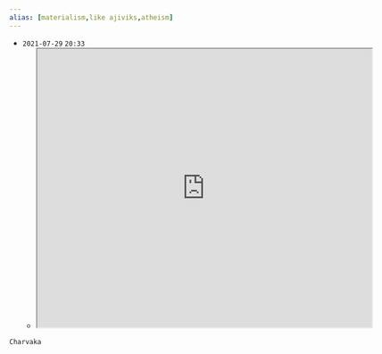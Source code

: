 ```yaml
---
alias: [materialism,like ajiviks,atheism]
---
```


- `2021-07-29`  `20:33`
	- <iframe src="https://en.wikipedia.org/wiki/Charvaka" width="600" height="500" ></iframe>

```query
Charvaka
```
